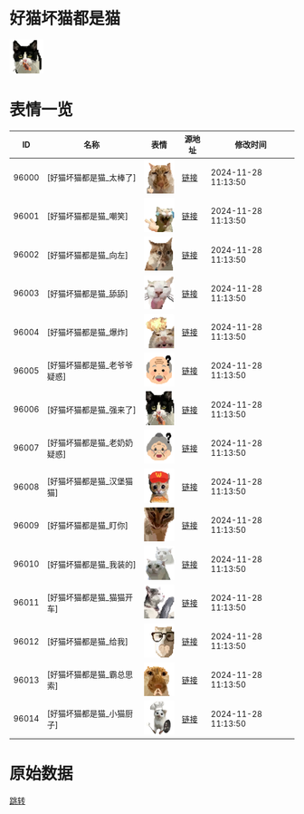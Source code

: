 # 好猫坏猫都是猫

<img src="./cover.png" height="60" alt="cover" />

# 表情一览

|ID|名称|表情|源地址|修改时间|
|----|----|----|----|----|
|96000|[好猫坏猫都是猫_太棒了]|<img src="./pic/096000_%5B好猫坏猫都是猫_太棒了%5D.png" height="60" alt="太棒了"/>|[链接](https://i0.hdslb.com/bfs/garb/cb347a6905a5d9ad98d64dcc75bdc6548880f990.png)|2024-11-28 11:13:50|
|96001|[好猫坏猫都是猫_嘲笑]|<img src="./pic/096001_%5B好猫坏猫都是猫_嘲笑%5D.png" height="60" alt="嘲笑"/>|[链接](https://i0.hdslb.com/bfs/garb/0b45e90109a324e66de247a85b01697c2ab78808.png)|2024-11-28 11:13:50|
|96002|[好猫坏猫都是猫_向左]|<img src="./pic/096002_%5B好猫坏猫都是猫_向左%5D.png" height="60" alt="向左"/>|[链接](https://i0.hdslb.com/bfs/garb/9afc14de4366e7801861e0a0c8f7a3209b3e6d2a.png)|2024-11-28 11:13:50|
|96003|[好猫坏猫都是猫_舔舔]|<img src="./pic/096003_%5B好猫坏猫都是猫_舔舔%5D.png" height="60" alt="舔舔"/>|[链接](https://i0.hdslb.com/bfs/garb/b8bb35dfec657f6e9ab9210dbfa560dfad42c5de.png)|2024-11-28 11:13:50|
|96004|[好猫坏猫都是猫_爆炸]|<img src="./pic/096004_%5B好猫坏猫都是猫_爆炸%5D.png" height="60" alt="爆炸"/>|[链接](https://i0.hdslb.com/bfs/garb/97a0c34ab06882c2b649e67cf515d9a1574710e8.png)|2024-11-28 11:13:50|
|96005|[好猫坏猫都是猫_老爷爷疑惑]|<img src="./pic/096005_%5B好猫坏猫都是猫_老爷爷疑惑%5D.png" height="60" alt="老爷爷疑惑"/>|[链接](https://i0.hdslb.com/bfs/garb/cb8e51e3e651610c1f2887194a4e408eb2dbd944.png)|2024-11-28 11:13:50|
|96006|[好猫坏猫都是猫_强来了]|<img src="./pic/096006_%5B好猫坏猫都是猫_强来了%5D.png" height="60" alt="强来了"/>|[链接](https://i0.hdslb.com/bfs/garb/62ee54ec10015e6f4d75385f0c677d0746331833.png)|2024-11-28 11:13:50|
|96007|[好猫坏猫都是猫_老奶奶疑惑]|<img src="./pic/096007_%5B好猫坏猫都是猫_老奶奶疑惑%5D.png" height="60" alt="老奶奶疑惑"/>|[链接](https://i0.hdslb.com/bfs/garb/77537d4c22e489cd8048a8fc7ce2bb6555787aae.png)|2024-11-28 11:13:50|
|96008|[好猫坏猫都是猫_汉堡猫猫]|<img src="./pic/096008_%5B好猫坏猫都是猫_汉堡猫猫%5D.png" height="60" alt="汉堡猫猫"/>|[链接](https://i0.hdslb.com/bfs/garb/b915b21ec7506d8ff967b6fbd8f9694001bd6916.png)|2024-11-28 11:13:50|
|96009|[好猫坏猫都是猫_盯你]|<img src="./pic/096009_%5B好猫坏猫都是猫_盯你%5D.png" height="60" alt="盯你"/>|[链接](https://i0.hdslb.com/bfs/garb/ef6d86f8da9a8fc1e9caf181b64291acfc56d16f.png)|2024-11-28 11:13:50|
|96010|[好猫坏猫都是猫_我装的]|<img src="./pic/096010_%5B好猫坏猫都是猫_我装的%5D.png" height="60" alt="我装的"/>|[链接](https://i0.hdslb.com/bfs/garb/da3ed13911aa853f02b85dccd46514edbcac7d0f.png)|2024-11-28 11:13:50|
|96011|[好猫坏猫都是猫_猫猫开车]|<img src="./pic/096011_%5B好猫坏猫都是猫_猫猫开车%5D.png" height="60" alt="猫猫开车"/>|[链接](https://i0.hdslb.com/bfs/garb/2a28e79b7e6d9754878079d35744ffb154a42e72.png)|2024-11-28 11:13:50|
|96012|[好猫坏猫都是猫_给我]|<img src="./pic/096012_%5B好猫坏猫都是猫_给我%5D.png" height="60" alt="给我"/>|[链接](https://i0.hdslb.com/bfs/garb/4c36027b1a39c42a9de7fc839e3539eb6e9952a2.png)|2024-11-28 11:13:50|
|96013|[好猫坏猫都是猫_霸总思索]|<img src="./pic/096013_%5B好猫坏猫都是猫_霸总思索%5D.png" height="60" alt="霸总思索"/>|[链接](https://i0.hdslb.com/bfs/garb/9e53b3ab14546e045d4f40760b92e4829c481379.png)|2024-11-28 11:13:50|
|96014|[好猫坏猫都是猫_小猫厨子]|<img src="./pic/096014_%5B好猫坏猫都是猫_小猫厨子%5D.png" height="60" alt="小猫厨子"/>|[链接](https://i0.hdslb.com/bfs/garb/d3c63a6fded3a0c2d96cfc8dd9c9ef69eb982ede.png)|2024-11-28 11:13:50|

# 原始数据

[跳转](./raw.json)

